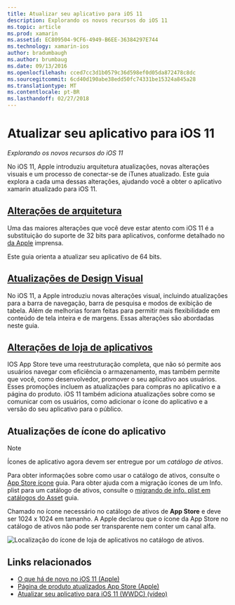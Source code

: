 ```yaml
---
title: Atualizar seu aplicativo para iOS 11
description: Explorando os novos recursos do iOS 11
ms.topic: article
ms.prod: xamarin
ms.assetid: EC809504-9CF6-4949-B6EE-36384297E744
ms.technology: xamarin-ios
author: bradumbaugh
ms.author: brumbaug
ms.date: 09/13/2016
ms.openlocfilehash: cced7cc3d1b0579c36d598ef0d05da872478c8dc
ms.sourcegitcommit: 6cd40d190abe38edd50fc74331be15324a845a28
ms.translationtype: MT
ms.contentlocale: pt-BR
ms.lasthandoff: 02/27/2018
---
```

# <a name="updating-your-app-to-ios-11"></a>Atualizar seu aplicativo para iOS 11

_Explorando os novos recursos do iOS 11_

No iOS 11, Apple introduziu arquitetura atualizações, novas alterações visuais e um processo de conectar-se de iTunes atualizado. Este guia explora a cada uma dessas alterações, ajudando você a obter o aplicativo xamarin atualizado para iOS 11.

## <a name="architecture-changesarchitecture-changesmd"></a>[Alterações de arquitetura](architecture-changes.md)

Uma das maiores alterações que você deve estar atento com iOS 11 é a substituição do suporte de 32 bits para aplicativos, conforme detalhado no [da Apple](https://developer.apple.com/news/?id=06282017b) imprensa.

Este guia orienta a atualizar seu aplicativo de 64 bits.

## <a name="visual-design-updatesvisual-designmd"></a>[Atualizações de Design Visual](visual-design.md)

No iOS 11, a Apple introduziu novas alterações visual, incluindo atualizações para a barra de navegação, barra de pesquisa e modos de exibição de tabela. Além de melhorias foram feitas para permitir mais flexibilidade em conteúdo de tela inteira e de margens. Essas alterações são abordadas neste guia.

## <a name="app-store-changesapp-store-changesmd"></a>[Alterações de loja de aplicativos](app-store-changes.md)

IOS App Store teve uma reestruturação completa, que não só permite aos usuários navegar com eficiência o armazenamento, mas também permite que você, como desenvolvedor, promover o seu aplicativo aos usuários. Esses promoções incluem as atualizações para compras no aplicativo e a página do produto. iOS 11 também adiciona atualizações sobre como se comunicar com os usuários, como adicionar o ícone do aplicativo e a versão do seu aplicativo para o público.

## <a name="app-icon-updates"></a>Atualizações de ícone do aplicativo

> [!NOTE]
> Ícones de aplicativo agora devem ser entregue por um _catálogo de ativos_. 

Para obter informações sobre como usar o catálogo de ativos, consulte o [App Store ícone](~/ios/app-fundamentals/images-icons/app-store-icon.md) guia. Para obter ajuda com a migração ícones de um Info. plist para um catálogo de ativos, consulte o [migrando de info. plist em catálogos do Asset](~/ios/app-fundamentals/images-icons/app-icons.md) guia.

Chamado no ícone necessário no catálogo de ativos de **App Store** e deve ser 1024 x 1024 em tamanho. A Apple declarou que o ícone da App Store no catálogo de ativos não pode ser transparente nem conter um canal alfa.

![Localização do ícone de loja de aplicativos no catálogo de ativos.](images/image1.png)

## <a name="related-links"></a>Links relacionados

- [O que há de novo no iOS 11 (Apple)](https://developer.apple.com/ios/)
- [Página de produto atualizados App Store (Apple)](https://developer.apple.com/app-store/product-page/)
- [Atualizar seu aplicativo para iOS 11 (WWDC) (vídeo)](https://developer.apple.com/videos/play/wwdc2017/204/)
